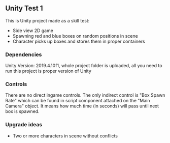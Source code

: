 ## Unity Test 1
This is Unity project made as a skill test:

* Side view 2D game
* Spawning red and blue boxes on random positions in scene
* Character picks up boxes and stores them in proper containers

### Dependencies
Unity Version: 2019.4.10f1, whole project folder is uploaded, all you need to run this project is proper version of Unity

### Controls
There are no direct ingame controls.
The only indirect control is "Box Spawn Rate" which can be found in script component attached on the "Main Camera" object. It means how much
time (in seconds) will pass until next box is spawned.

### Upgrade ideas
* Two or more characters in scene without conflicts
